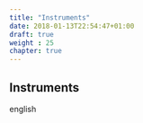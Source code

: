 ```yaml
---
title: "Instruments"
date: 2018-01-13T22:54:47+01:00
draft: true
weight : 25
chapter: true
---
```

## Instruments
english